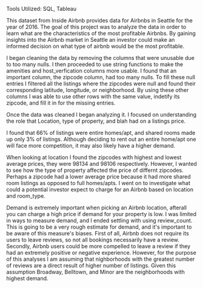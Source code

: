 Tools Utilized: SQL, Tableau

This dataset from Inside Airbnb provides data for Airbnbs in Seattle for the year of 2016. The goal of this project was to analyze the data in order to learn what are the characteristics of the most profitable Airbnbs. By gaining insights into the Airbnb market in Seattle an investor could make an informed decision on what type of airbnb would be the most profitable. 

I began cleaning the data by removing the columns that were unusable due to too many nulls. I then proceeded to use string functions to make the amenities and host_verfication columns more usable. I found that an important column, the zipcode column, had too many nulls. To fill these null entries I filtered all the listings where the zipcodes were null and found their corresponding latitude, longitude, or neighborhood. By using these other columns I was able to use other rows with the same value, indetify its zipcode, and fill it in for the missing entries. 

Once the data was cleaned I began analyzing it. I focused on understanding the role that Location, type of property, and blah had on a listings price. 

I found that 66% of listings were entire homes/apt, and shared rooms made up only 3% of listings. Although deciding to rent out an entire home/apt one will face more competition, it may also likely have a higher demand. 

When looking at location I found the zipcodes with highest and lowest average prices, they were 98134 and 98106 respectively. However, I wanted to see how the type of property affected the price of differnt zipcodes. Perhaps a zipcode had a lower average price because it had more shared room listings as opposed to full homes/apts. I went on to investigate what could a potential investor expect to charge for an Airbnb based on location and room_type. 

Demand is extremely important when picking an Airbnb location, afterall you can charge a high price if demand for your property is low. I was limited in ways to measure demand, and I ended settling with using review_count. This is going to be a very rough estimate for demand, and it's important to be aware of this measure's biases. First of all, Airbnb does not require its users to leave reviews, so not all bookings necessarily have a review. Secondly, Airbnb users could be more compelled to leave a review if they had an extremely positive or negative experience. However, for the purpose of this analyses I am assuming that nighborhoods with the greatest number of reviews are a direct result of higher number of listings. Given this assumption Broadway, Belltown, and Minor are the neighborhoods with highest demand. 
